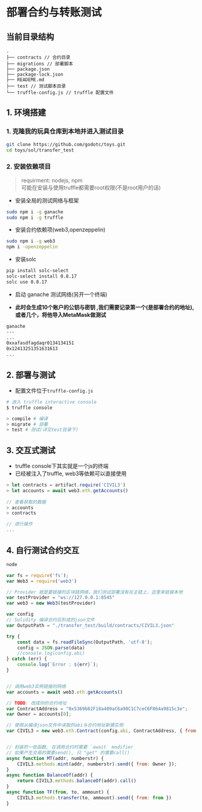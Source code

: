 # 部署合约与转账测试

## 当前目录结构

``` tree
.
├── contracts // 合约目录
├── migrations // 部署脚本
├── package.json
├── package-lock.json
├── READEME.md
├── test // 测试脚本目录
└── truffle-config.js // truffle 配置文件
```

## 1. 环境搭建

### 1. 克隆我的玩具仓库到本地并进入测试目录

```sh
git clone https://github.com/godotc/toys.git
cd toys/sol/transfer_test
```

### 2. 安装依赖项目

> requirment: nodejs, npm  
> 可能在安装与使用truffle都需要root权限(不是root用户的话)

- 安装全局的测试网络与框架  

```sh
sudo npm i -g ganache 
sudo npm i -g truffle
```

- 安装合约依赖项(web3,openzeppelin)

```sh
sudo npm i -g web3
npm i -openzeppelin
```

- 安装solc

```sh
pip install solc-select
solc-select install 0.8.17
solc use 0.8.17
```

- 启动 ganache 测试网络(另开一个终端)

- **此时会生成10个账户的公钥与密钥 ,我们需要记录第一个(是部署合约的地址), 或者几个，将他导入MetaMask做测试**

```sh
ganache 
---
...
0xxafasdfagdaqr0134134151
0x12413251351631613
...
```

## 2. 部署与测试

- 配置文件位于`truffle-config.js`

```sh
# 进入 truffle interactive console
$ truffle console

> compile # 编译
> migrate # 部署
> test # 测试(详见test目录下)
```

## 3. 交互式测试

- truffle console下其实就是一个js的终端
- 已经被注入了truffle, web3等依赖可以直接使用

```javascript
> let contracts = artifact.require('CIVIL3')
> let accounts = await web3.eth.getAccounts()
    
// 查看获取的数据
> accounts
> contracts

// 进行操作
...
```

## 4. 自行测试合约交互

```sh
node
```

```js
var fs = require('fs');
var Web3 = require('web3')

// Provider 就是要链接的区块链网络，我们测试部署没有在主链上，这里来链接本地
var testProvider = "ws://127.0.0.1:8545"
var web3 = new Web3(testProvider)

var config
// Solidity 编译合约后形成的json文件
var OutputPath = "./transfer_test/build/contracts/CIVIL3.json"

try {
    const data = fs.readFileSync(OutputPath, 'utf-8');
    config = JSON.parse(data)
    //console.log(config.abi)
} catch (err) {
    console.log(`Error : ${err}`);
}


// 调用web3实例链接的网络
var accounts = await web3.eth.getAccounts()

// TODO: 改成你的合约地址
var ContractAddress = "0x5369b82F18a409aC6a98C1C7ceC6F864a9815c3e";
var Owner = accounts[0];

// 使用从编译json文件中读取的abi与合约地址新建实例
var CIVIL3 = new web3.eth.Contract(config.abi, ContractAddress, { from: Owner });


// 封装的一些函数, 在调用合约时需要 `await` modifier
// 如果产生交易的需要send(), 只 "get" 的需要call()
async function MT(addr, numberstr) {
    CIVIL3.methods.mint(addr, numberstr).send({ from: Owner });
}
async function BalanceOf(addr) {
    return CIVIL3.methods.balanceOf(addr).call()
}
async function TF(from, to, ammount) {
    CIVIL3.methods.transfer(to, ammount).send({ from: from })
}
```
